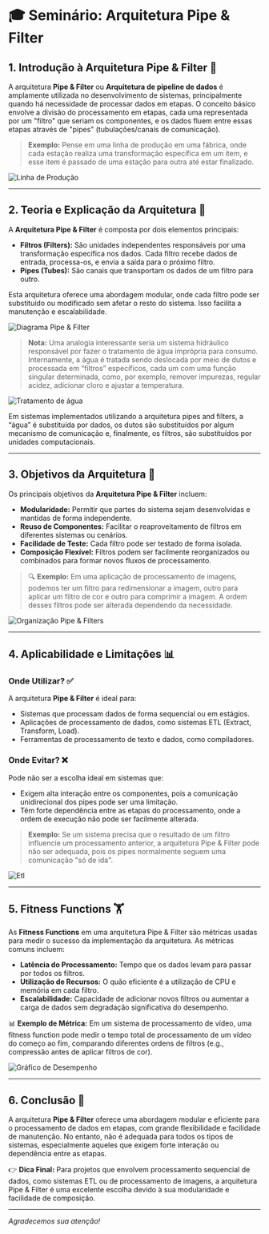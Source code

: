 # 🎓 Seminário: Arquitetura Pipe & Filter

## 1. Introdução à Arquitetura Pipe & Filter 🚀

A arquitetura **Pipe & Filter** ou **Arquitetura de pipeline de dados** é amplamente utilizada no desenvolvimento de sistemas, principalmente quando há necessidade de processar dados em etapas. O conceito básico envolve a divisão do processamento em etapas, cada uma representada por um "filtro" que seriam os componentes, e os dados fluem entre essas etapas através de "pipes" (tubulações/canais de comunicação).

> **Exemplo:** Pense em uma linha de produção em uma fábrica, onde cada estação realiza uma transformação específica em um item, e esse item é passado de uma estação para outra até estar finalizado.

![Linha de Produção](imagens/como-funciona-linha-producao.jpg)

---

## 2. Teoria e Explicação da Arquitetura 🧠

A **Arquitetura Pipe & Filter** é composta por dois elementos principais:

- **Filtros (Filters):** São unidades independentes responsáveis por uma transformação específica nos dados. Cada filtro recebe dados de entrada, processa-os, e envia a saída para o próximo filtro.
- **Pipes (Tubes):** São canais que transportam os dados de um filtro para outro.

Esta arquitetura oferece uma abordagem modular, onde cada filtro pode ser substituído ou modificado sem afetar o resto do sistema. Isso facilita a manutenção e escalabilidade.

![Diagrama Pipe & Filter](imagens/PipeAndFilterSimplificado.png)

> **Nota:** Uma analogia interessante seria um sistema hidráulico responsável por fazer o tratamento de água imprópria para consumo. Internamente, a água é tratada sendo deslocada por meio de dutos e processada em “filtros” específicos, cada um com uma função singular determinada, como, por exemplo, remover impurezas, regular acidez, adicionar cloro e ajustar a temperatura.

![Tratamento de água](imagens/tratamentoAgua.jpg)


Em sistemas implementados utilizando a arquitetura pipes and filters, a “água” é substituída por dados, os dutos são substituídos por algum mecanismo de comunicação e, finalmente, os filtros, são substituídos por unidades computacionais.

---

## 3. Objetivos da Arquitetura 🎯

Os principais objetivos da **Arquitetura Pipe & Filter** incluem:

- **Modularidade:** Permitir que partes do sistema sejam desenvolvidas e mantidas de forma independente.
- **Reuso de Componentes:** Facilitar o reaproveitamento de filtros em diferentes sistemas ou cenários.
- **Facilidade de Teste:** Cada filtro pode ser testado de forma isolada.
- **Composição Flexível:** Filtros podem ser facilmente reorganizados ou combinados para formar novos fluxos de processamento.

> 🔍 **Exemplo:** Em uma aplicação de processamento de imagens, podemos ter um filtro para redimensionar a imagem, outro para aplicar um filtro de cor e outro para comprimir a imagem. A ordem desses filtros pode ser alterada dependendo da necessidade.

![Organização Pipe & Filters](imagens/pipes-and-filters-solution.png)

---

## 4. Aplicabilidade e Limitações 📊

### Onde Utilizar? ✅

A arquitetura **Pipe & Filter** é ideal para:

- Sistemas que processam dados de forma sequencial ou em estágios.
- Aplicações de processamento de dados, como sistemas ETL (Extract, Transform, Load).
- Ferramentas de processamento de texto e dados, como compiladores.

### Onde Evitar? ❌

Pode não ser a escolha ideal em sistemas que:

- Exigem alta interação entre os componentes, pois a comunicação unidirecional dos pipes pode ser uma limitação.
- Têm forte dependência entre as etapas do processamento, onde a ordem de execução não pode ser facilmente alterada.

> **Exemplo:** Se um sistema precisa que o resultado de um filtro influencie um processamento anterior, a arquitetura Pipe & Filter pode não ser adequada, pois os pipes normalmente seguem uma comunicação "só de ida".

![Etl](imagens/etl.png)

---

## 5. Fitness Functions 🏋️

As **Fitness Functions** em uma arquitetura Pipe & Filter são métricas usadas para medir o sucesso da implementação da arquitetura. As métricas comuns incluem:

- **Latência do Processamento:** Tempo que os dados levam para passar por todos os filtros.
- **Utilização de Recursos:** O quão eficiente é a utilização de CPU e memória em cada filtro.
- **Escalabilidade:** Capacidade de adicionar novos filtros ou aumentar a carga de dados sem degradação significativa do desempenho.

📊 **Exemplo de Métrica:** Em um sistema de processamento de vídeo, uma fitness function pode medir o tempo total de processamento de um vídeo do começo ao fim, comparando diferentes ordens de filtros (e.g., compressão antes de aplicar filtros de cor).

![Gráfico de Desempenho](imagens/desempenho-de-aplicacoes.png)

---

## 6. Conclusão 🎯

A arquitetura **Pipe & Filter** oferece uma abordagem modular e eficiente para o processamento de dados em etapas, com grande flexibilidade e facilidade de manutenção. No entanto, não é adequada para todos os tipos de sistemas, especialmente aqueles que exigem forte interação ou dependência entre as etapas.

👉 **Dica Final:** Para projetos que envolvem processamento sequencial de dados, como sistemas ETL ou de processamento de imagens, a arquitetura Pipe & Filter é uma excelente escolha devido à sua modularidade e facilidade de composição.

---

*Agradecemos sua atenção!*